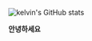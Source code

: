 
![kelvin's GitHub stats](https://github-readme-stats.vercel.app/api?username=yooyoo0209&show_icons=true&theme=radical)

**안녕하세요**
